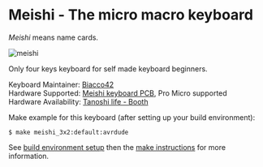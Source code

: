 # Meishi - The micro macro keyboard

_Meishi_ means name cards.

![meishi](https://raw.githubusercontent.com/Biacco42/meishi/readme/readme_image/P1210037.JPG)

Only four keys keyboard for self made keyboard beginners.

Keyboard Maintainer: [Biacco42](https://github.com/biacco42)  
Hardware Supported: [Meishi keyboard PCB](https://github.com/Biacco42/meishi), Pro Micro supported  
Hardware Availability: [Tanoshi life - Booth](https://biacco42.booth.pm/)

Make example for this keyboard (after setting up your build environment):

```
$ make meishi_3x2:default:avrdude
```

See [build environment setup](https://docs.qmk.fm/build_environment_setup.html) then the [make instructions](https://docs.qmk.fm/make_instructions.html) for more information.
